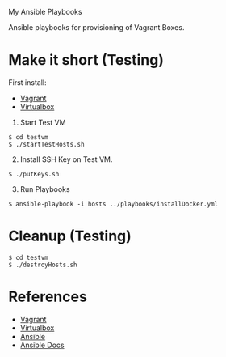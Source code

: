 My Ansible Playbooks

Ansible playbooks for provisioning of Vagrant Boxes.

# Make it short (Testing)

First install:

* [Vagrant](https://www.vagrantup.com/)
* [Virtualbox](https://www.virtualbox.org/)

1. Start Test VM

~~~~
$ cd testvm
$ ./startTestHosts.sh
~~~~

2. Install SSH Key on Test VM.

~~~~
$ ./putKeys.sh
~~~~

3. Run Playbooks

~~~~
$ ansible-playbook -i hosts ../playbooks/installDocker.yml
~~~~

# Cleanup (Testing)

~~~~
$ cd testvm
$ ./destroyHosts.sh
~~~~

# References

* [Vagrant](https://www.vagrantup.com/)
* [Virtualbox](https://www.virtualbox.org/)
* [Ansible](http://www.ansible.com/)
* [Ansible Docs](http://docs.ansible.com/)
